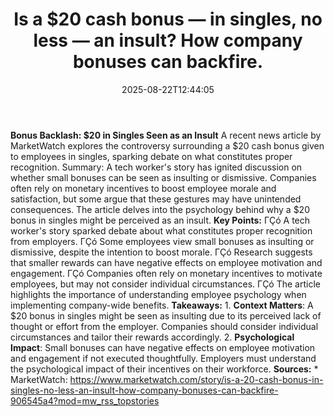 ﻿---
title: "Is a $20 cash bonus — in singles, no less — an insult? How company bonuses can backfire."
date: "2025-08-22T12:44:05"
category: "Markets"
summary: ""
slug: "is a 20 cash bonus  in singles no less  an insult how compan"
source_urls:
  - "https://www.marketwatch.com/story/is-a-20-cash-bonus-in-singles-no-less-an-insult-how-company-bonuses-can-backfire-906545a4?mod=mw_rss_topstories"
seo:
  title: "Is a $20 cash bonus — in singles, no less — an insult? How company bonuses can backfire. | Hash n Hedge"
  description: ""
  keywords: ["news", "markets", "brief"]
---
**Bonus Backlash: $20 in Singles Seen as an Insult**  A recent news article by MarketWatch explores the controversy surrounding a $20 cash bonus given to employees in singles, sparking debate on what constitutes proper recognition.  Summary: A tech worker's story has ignited discussion on whether small bonuses can be seen as insulting or dismissive. Companies often rely on monetary incentives to boost employee morale and satisfaction, but some argue that these gestures may have unintended consequences. The article delves into the psychology behind why a $20 bonus in singles might be perceived as an insult.  **Key Points:**  ΓÇó A tech worker's story sparked debate about what constitutes proper recognition from employers. ΓÇó Some employees view small bonuses as insulting or dismissive, despite the intention to boost morale. ΓÇó Research suggests that smaller rewards can have negative effects on employee motivation and engagement. ΓÇó Companies often rely on monetary incentives to motivate employees, but may not consider individual circumstances. ΓÇó The article highlights the importance of understanding employee psychology when implementing company-wide benefits.  **Takeaways:**  1. **Context Matters**: A $20 bonus in singles might be seen as insulting due to its perceived lack of thought or effort from the employer. Companies should consider individual circumstances and tailor their rewards accordingly. 2. **Psychological Impact**: Small bonuses can have negative effects on employee motivation and engagement if not executed thoughtfully. Employers must understand the psychological impact of their incentives on their workforce.  **Sources:**  * MarketWatch: https://www.marketwatch.com/story/is-a-20-cash-bonus-in-singles-no-less-an-insult-how-company-bonuses-can-backfire-906545a4?mod=mw_rss_topstories 
